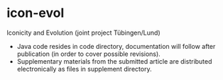 # icon-evol
Iconicity and Evolution (joint project Tübingen/Lund)

* Java code resides in code directory, documentation will follow after publication (in order to cover possible revisions).
* Supplementary materials from the submitted article are distributed electronically as files in supplement directory.
